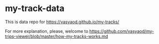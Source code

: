 # my-track-data

This is data repo for https://vasyaod.github.io/my-tracks/

For more explanation, please, welcome to https://github.com/vasyaod/my-trips-viewer/blob/master/how-my-tracks-works.md
